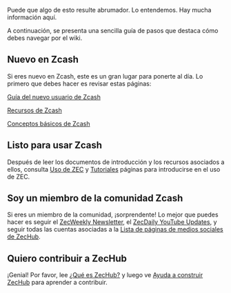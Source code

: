Puede que algo de esto resulte abrumador. Lo entendemos. Hay mucha información aquí.

A continuación, se presenta una sencilla guía de pasos que destaca cómo debes navegar por el wiki.

## Nuevo en Zcash

Si eres nuevo en Zcash, este es un gran lugar para ponerte al día. Lo primero que debes hacer es revisar estas páginas:

[Guía del nuevo usuario de Zcash](https://www.notion.so/Zcash-New-User-Guide-78c340cd6b18485f945e2bce4b6a8748)

[Recursos de Zcash](https://www.notion.so/Zcash-Resources-e9a51eb117604fbc870f1d6c6e83ee95)

[Conceptos básicos de Zcash](https://www.notion.so/Zcash-Basics-d2946ad9c3b541759174dbcbf0e8c9cc)

## Listo para usar Zcash

Después de leer los documentos de introducción y los recursos asociados a ellos, consulta [Uso de ZEC](https://www.notion.so/Using-ZEC-6e0c1b5182f34abdba476185f63fde9d) y [Tutoriales](https://www.notion.so/Tutorials-291d67ff451f43209d889bcb632feb37) páginas para introducirse en el uso de ZEC.

## Soy un miembro de la comunidad Zcash

Si eres un miembro de la comunidad, ¡sorprendente! Lo mejor que puedes hacer es seguir el [ZecWeekly Newsletter](https://www.notion.so/ZecWeekly-Newsletter-2063b85a436642768fb6620627cbd804), el [ZecDaily YouTube Updates](https://www.notion.so/ZecDaily-YouTube-Updates-e3cb81f65554478ba1c169b412237672), y seguir todas las cuentas asociadas a la [Lista de páginas de medios sociales de ZecHub](https://www.notion.so/List-of-ZecHub-social-media-pages-60ff04ab84e4450da30facdf77067afb).

## Quiero contribuir a ZecHub

¡Genial! Por favor, lee [¿Qué es ZecHub?](https://www.notion.so/What-is-ZecHub-c81d245a9b31410fa8aaf06c6301c180) y luego ve [Ayuda a construir ZecHub](https://www.notion.so/Help-Build-ZecHub-9f4aaa45f37d438dac56025449604d96) para aprender a contribuir.
